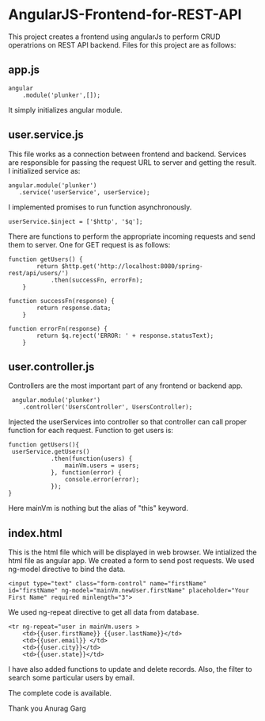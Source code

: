# AngularJS-Frontend-for-REST-API

This project creates a frontend using angularJs to perform CRUD operatrions on REST API backend.
Files for this project are as follows:

## app.js

    angular
        .module('plunker',[]);

It simply initializes angular module.

## user.service.js

This file works as a connection between frontend and backend. Services are responsible for passing the request URL to server and getting the result.
I initialized service as: 

    angular.module('plunker')
       .service('userService', userService);

I implemented promises to run function asynchronously.

    userService.$inject = ['$http', '$q'];

There are functions to perform the appropriate incoming requests and send them to server. One for GET request is as follows:

    function getUsers() {
            return $http.get('http://localhost:8080/spring-rest/api/users/')
                .then(successFn, errorFn);
        }

    function successFn(response) {
            return response.data;
        }

    function errorFn(response) {
            return $q.reject('ERROR: ' + response.statusText);
        }

## user.controller.js

Controllers are the most important part of any frontend or backend app. 

     angular.module('plunker')
        .controller('UsersController', UsersController);
        
Injected the userServices into controller so that controller can call proper function for each request.
Function to get users is:

    function getUsers(){
     userService.getUsers()
                .then(function(users) {
                    mainVm.users = users;
                }, function(error) {
                    console.error(error);
                });
    }
Here mainVm is nothing but the alias of "this" keyword. 

## index.html

This is the html file which will be displayed in web browser.
We intialized the html file as angular app.
    <html ng-app="plunker">
We created a form to send post requests. We used ng-model directive to bind the data.

    <input type="text" class="form-control" name="firstName" id="firstName" ng-model="mainVm.newUser.firstName" placeholder="Your First Name" required minlength="3">
    
We used ng-repeat directive to get all data from database.

    <tr ng-repeat="user in mainVm.users >
        <td>{{user.firstName}} {{user.lastName}}</td>
        <td>{{user.email}} </td>
        <td>{{user.city}}</td>
        <td>{{user.state}}</td>
        
I have also added functions to update and delete records. Also, the filter to search some particular users by email.

The complete code is available.

Thank you
Anurag Garg

